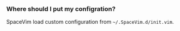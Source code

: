 ### Where should I put my configration?

SpaceVim load custom configuration from `~/.SpaceVim.d/init.vim`.